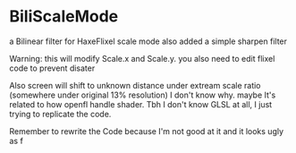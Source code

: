 # BiliScaleMode

a Bilinear filter for HaxeFlixel scale mode
also added a simple sharpen filter

Warning: this will modify Scale.x and Scale.y. you also need to edit flixel code to prevent disater

Also screen will shift to unknown distance under extream scale ratio (somewhere under original 13% resolution)
I don't know why. maybe It's related to how openfl handle shader. Tbh I don't know GLSL at all, I just trying to replicate the code. 

Remember to rewrite the Code because I'm not good at it and it looks ugly as f

